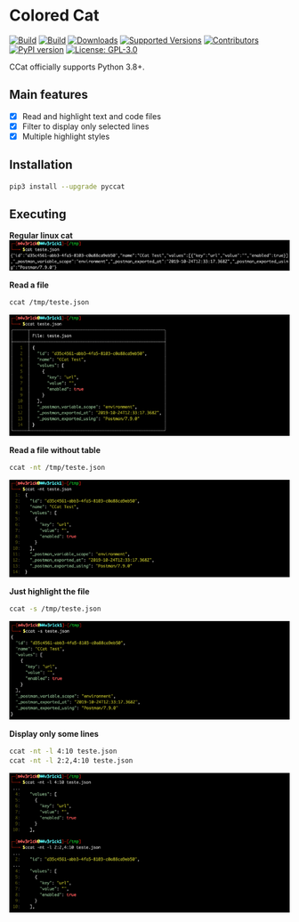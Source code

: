 # Colored Cat

[![Build](https://github.com/helviojunior/pyccat/actions/workflows/build_and_publish.yml/badge.svg)](https://github.com/helviojunior/pyccat/actions/workflows/build_and_publish.yml)
[![Build](https://github.com/helviojunior/pyccat/actions/workflows/build_and_test.yml/badge.svg)](https://github.com/helviojunior/pyccat/actions/workflows/build_and_test.yml)
[![Downloads](https://pepy.tech/badge/pyccat/month)](https://pepy.tech/project/pyccat)
[![Supported Versions](https://img.shields.io/pypi/pyversions/pyccat.svg)](https://pypi.org/project/pyccat)
[![Contributors](https://img.shields.io/github/contributors/helviojunior/pyccat.svg)](https://github.com/helviojunior/pyccat/graphs/contributors)
[![PyPI version](https://img.shields.io/pypi/v/pyccat.svg)](https://pypi.org/project/pyccat/)
[![License: GPL-3.0](https://img.shields.io/pypi/l/pyccat.svg)](https://github.com/helviojunior/pyccat/blob/main/LICENSE)

CCat officially supports Python 3.8+.

## Main features

* [x] Read and highlight text and code files
* [x] Filter to display only selected lines
* [x] Multiple highlight styles

## Installation

```bash
pip3 install --upgrade pyccat
```

## Executing

**Regular linux cat**
![cat](images/regular_cat.jpg)

**Read a file**
```bash
ccat /tmp/teste.json
```

![Sample 001](images/sample_001.jpg)

**Read a file without table**
```bash
ccat -nt /tmp/teste.json
```

![Sample 002](images/sample_002.jpg)

**Just highlight the file**
```bash
ccat -s /tmp/teste.json
```

![Sample 003](images/sample_003.jpg)

**Display only some lines**
```bash
ccat -nt -l 4:10 teste.json
ccat -nt -l 2:2,4:10 teste.json
```

![Sample 004](images/sample_004.jpg)
